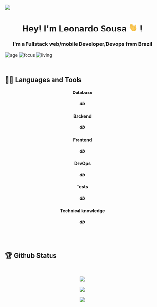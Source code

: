 ![](https://raw.githubusercontent.com/halfrost/halfrost/master/icons/header_.png)

<h1 align="center"> Hey! I'm Leonardo Sousa <img src="https://raw.githubusercontent.com/ABSphreak/ABSphreak/master/gifs/Hi.gif" width="30px"> ! </h1>

<h3 align="center">I'm a Fullstack web/mobile Developer/Devops from Brazil</h3>
  
![age](https://img.shields.io/badge/age-33-blue)
![focus](https://img.shields.io/badge/focus-FullStack-brightgreen)
![living](https://img.shields.io/badge/living-Salvador-3c9)

<br />


## 👨‍💻 Languages and Tools

<div align="center">

<h4>Database 
    <h5>db</h5>
</h4>  

<h4>Backend
    <h5>db</h5>
</h4>

<h4>Frontend
    <h5>db</h5>
</h4>

<h4>DevOps
    <h5>db</h5>
</h4>

<h4>Tests
    <h5>db</h5>
</h4>

<h4>Technical knowledge
    <h5>db</h5>
</h4>        
<!-- <img src="https://github.com/victorlpgazolli/victorlpgazolli/blob/master/logos/JS.png?raw=true" height="60" width="60">
<img src="https://cdn.iconscout.com/icon/free/png-512/node-js-1174925.png" height="60" width="60">
<img src="https://github.com/victorlpgazolli/victorlpgazolli/blob/master/logos/css.png?raw=true" height="60" width="60">
<img src="https://github.com/victorlpgazolli/victorlpgazolli/blob/master/logos/html.png?raw=true" height="60" width="60">
<img src="https://img.icons8.com/color/452/mongodb.png" height="60" width="60"> -->

<br>

<!-- <img src="https://github.com/victorlpgazolli/victorlpgazolli/blob/master/logos/react.png?raw=true" height="60" width="60">
<img src="https://github.com/victorlpgazolli/victorlpgazolli/blob/master/logos/sql.png?raw=true" height="60" width="60">
<img src="https://github.com/victorlpgazolli/victorlpgazolli/blob/master/logos/git.png?raw=true" height="60" width="60">
<img src="https://github.com/victorlpgazolli/victorlpgazolli/blob/master/logos/vs.png?raw=true" height="60" width="60">
<img height="60" src="https://raw.githubusercontent.com/github/explore/80688e429a7d4ef2fca1e82350fe8e3517d3494d/topics/firebase/firebase.png"> -->

</div>

<br >

## 🏆 Github Status

<!-- <img  src="https://github-readme-stats.vercel.app/api?username=victorlpgazolli&show_icons=true&hide_border=true&theme=dark" width="45%" align="right" >

<img  src="https://github-readme-streak-stats.herokuapp.com/?user=victorlpgazolli&theme=dark" width="45%" > -->

<br>

<div align="center">

[<img src="https://img.shields.io/badge/linkedin-%230077B5.svg?&style=for-the-badge&logo=linkedin&logoColor=white">](https://www.linkedin.com/in/leonardo-dos-santos-sousa-238651173/)

[<img src="https://img.shields.io/badge/github-%231877F2.svg?&style=for-the-badge&logo=github&logoColor=white&color=black">](https://github.com/LeonardoSousa89)

[<img src="https://img.shields.io/badge/email-%231877F2.svg?&style=for-the-badge&logo=email&logoColor=white&color=red">](mailto:leoprofessionallogytech@outlook.com)


</div>
